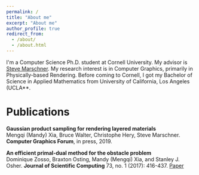 ```yaml
---
permalink: /
title: "About me"
excerpt: "About me"
author_profile: true
redirect_from: 
  - /about/
  - /about.html
---
```


I'm a Computer Science Ph.D. student at Cornell University. My advisor is [Steve Marschner](http://www.cs.cornell.edu/~srm/). My research interest is in Computer Graphics, primarily in Physically-based Rendering. Before coming to Cornell, I got my Bachelor of Science in Applied Mathematics from University of California, Los Angeles (UCLA**.

Publications 
======

**Gaussian product sampling for rendering layered materials**<br/>
Mengqi (Mandy) Xia, Bruce Walter, Christophe Hery, Steve Marschner. **Computer Graphics Forum**, in press, 2019.

**An efficient primal-dual method for the obstacle problem**<br/>
Dominique Zosso, Braxton Osting, Mandy (Mengqi) Xia, and Stanley J. Osher.  **Journal of Scientific Computing** 73, no. 1 (2017): 416-437. [Paper](https://link.springer.com/article/10.1007/s10915-017-0420-0)
